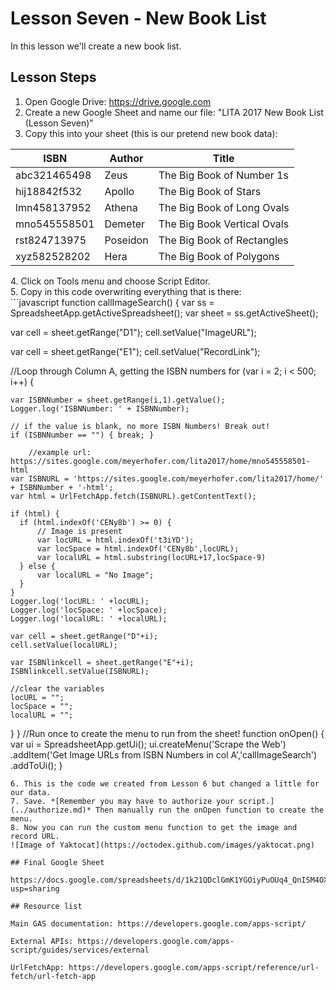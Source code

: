 # Lesson Seven - New Book List

In this lesson we'll create a new book list.

## Lesson Steps

1. Open Google Drive: https://drive.google.com
2. Create a new Google Sheet and name our file: "LITA 2017 New Book List (Lesson Seven)"
3. Copy this into your sheet (this is our pretend new book data):
<table>
  <thead>
    <tr>
      <th>ISBN</th>
      <th>Author</th>
      <th>Title</th>
    </tr>
  </thead>
  <tbody>
    <tr>
      <td>abc321465498</td><td>Zeus</td><td>The Big Book of Number 1s</td>
    </tr>
    <tr>
      <td>hij18842f532</td><td>Apollo</td><td>The Big Book of Stars</td>
    </tr>
    <tr>
      <td>lmn458137952</td><td>Athena</td><td>The Big Book of Long Ovals</td>
    </tr>
    <tr>
      <td>mno545558501</td><td>Demeter</td><td>The Big Book Vertical Ovals</td>
    </tr>
    <tr>
      <td>rst824713975</td><td>Poseidon</td><td>The Big Book of Rectangles</td>
    </tr>
    <tr>
      <td>xyz582528202</td><td>Hera</td><td>The Big Book of Polygons</td>
    </tr>
  </tbody>
</table>
4. Click on Tools menu and choose Script Editor.<br /> 
5. Copy in this code overwriting everything that is there:<br />
```javascript
function callImageSearch() {
  var ss = SpreadsheetApp.getActiveSpreadsheet();
  var sheet = ss.getActiveSheet();
  
  var cell = sheet.getRange("D1");
  cell.setValue("ImageURL");
  
  var cell = sheet.getRange("E1");
  cell.setValue("RecordLink");
  
  //Loop through Column A, getting the ISBN numbers
  for (var i = 2; i < 500; i++) {
    
	var ISBNNumber = sheet.getRange(i,1).getValue();
	Logger.log('ISBNNumber: ' + ISBNNumber);
    
	// if the value is blank, no more ISBN Numbers! Break out!
	if (ISBNNumber == "") { break; }
        
        //example url: https://sites.google.com/meyerhofer.com/lita2017/home/mno545558501-html
	var ISBNURL = 'https://sites.google.com/meyerhofer.com/lita2017/home/' + ISBNNumber + '-html';
	var html = UrlFetchApp.fetch(ISBNURL).getContentText();
 
	if (html) {
  	  if (html.indexOf('CENy8b') >= 0) {
    	  // Image is present
    	  var locURL = html.indexOf('t3iYD');
    	  var locSpace = html.indexOf('CENy8b',locURL);
    	  var localURL = html.substring(locURL+17,locSpace-9)
  	  } else {
      	  var localURL = "No Image";
  	  }
	}
	Logger.log('locURL: ' +locURL);
	Logger.log('locSpace: ' +locSpace);
	Logger.log('localURL: ' +localURL);   

	var cell = sheet.getRange("D"+i);
	cell.setValue(localURL);
  
	var ISBNlinkcell = sheet.getRange("E"+i);
	ISBNlinkcell.setValue(ISBNURL);
    
	//clear the variables
	locURL = "";
	locSpace = "";
	localURL = "";

  }
}
//Run once to create the menu to run from the sheet!
function onOpen() {
  var ui = SpreadsheetApp.getUi();
  ui.createMenu('Scrape the Web')
  	.addItem('Get Image URLs from ISBN Numbers in col A','callImageSearch')
  	.addToUi();
}
```
6. This is the code we created from Lesson 6 but changed a little for our data. 
7. Save. *[Remember you may have to authorize your script.](../authorize.md)* Then manually run the onOpen function to create the menu.
8. Now you can run the custom menu function to get the image and record URL.
![Image of Yaktocat](https://octodex.github.com/images/yaktocat.png)

## Final Google Sheet

https://docs.google.com/spreadsheets/d/1k21QDclGmK1YGOiyPuOUq4_QnISM4OXmVr1qfFgOxSg/edit?usp=sharing

## Resource list

Main GAS documentation: https://developers.google.com/apps-script/

External APIs: https://developers.google.com/apps-script/guides/services/external

UrlFetchApp: https://developers.google.com/apps-script/reference/url-fetch/url-fetch-app
